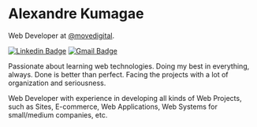 # Alexandre Kumagae 

Web Developer at [@movedigital](https://github.com/movedigital).

[![Linkedin Badge](https://img.shields.io/badge/-Alexandre%20Kumagae-6633cc?style=flat-square&logo=Linkedin&logoColor=white&link=https://www.linkedin.com/in/alexandrekumagae/)](https://www.linkedin.com/in/alexandrekumagae/) 
[![Gmail Badge](https://img.shields.io/badge/-alexandre@movedigital.com.br-6633cc?style=flat-square&logo=Gmail&logoColor=white&link=mailto:alexandre@movedigital.com.br)](mailto:alexandre@movedigital.com.br)


Passionate about learning web technologies. Doing my best in everything, always. Done is better than perfect. Facing the projects with a lot of organization and seriousness.

Web Developer with experience in developing all kinds of Web Projects, such as Sites, E-commerce, Web Applications, Web Systems for small/medium companies, etc.
